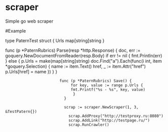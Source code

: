 # scraper
Simple go web scraper

#Example

  type PaternTest struct {
	   Urls map[string]string
   }

   func (p *PaternRubrics) Parse(resp *http.Response) {
	    doc, err := goquery.NewDocumentFromReader(resp.Body)
	     if err != nil {
		       fmt.Println(err)
	          } else {
		            p.Urls = make(map[string]string)
		              doc.Find("a").Each(func(i int, item *goquery.Selection) {
			                 name := item.Text()
			                    href, _ := item.Attr("href")
			                       p.Urls[href] = name
		                           })
	                            }
                            }

                            func (p *PaternRubrics) Save() {
	                             for key, value := range p.Urls {
                                 fmt.Printf("%s - %s", key, value)
	                              }
                              }

                              scrap := scraper.NewScraper(1, 3, &TestPatern{})
                                scrap.AddProxy("http://testproxy.ru:8080")
                                scrap.AddLink("http://testpage.ru/")
                                scrap.RunCrawler()
